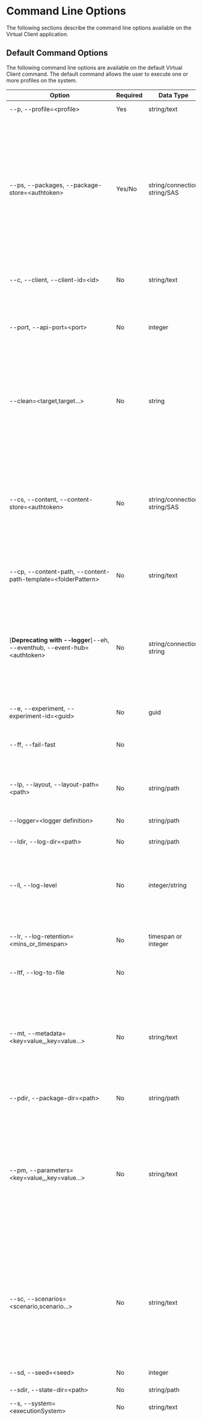# Command Line Options
The following sections describe the command line options available on the Virtual Client application.

## Default Command Options
The following command line options are available on the default Virtual Client command. The default command allows the user to execute one or more profiles
on the system.

| Option                                                         | Required | Data Type                    | Description |
|----------------------------------------------------------------|----------|------------------------------|-------------|
| --p, --profile=\<profile\>                                     | Yes      | string/text                  | The execution profile which indicates the set of workloads to run. |
| --ps, --packages, --package-store=\<authtoken\>                | Yes/No   | string/connection string/SAS | A full connection description for an [Azure Storage Account](./0600-integration-blob-storage.md) from which to download workload and dependency packages. This is required for most workloads because the workload binary/script packages are not typically packaged with the Virtual Client application itself.<br/><br/>The following are supported identifiers for this option:<br/><ul><li>Storage Account blob service SAS URIs</li><li>Storage Account blob container SAS URIs</li><li>Microsoft Entra ID/Apps using a certificate</li><li>Microsoft Azure managed identities</li></ul>See [Azure Storage Account Integration](./0600-integration-blob-storage.md) for additional details on supported identifiers.<br/><br/><mark>Always surround connection descriptions with quotation marks.</mark> |
| --c, --client, --client-id=\<id\>                              | No       | string/text                  | An identifier that can be used to uniquely identify the instance of the Virtual Client in telemetry separate from other instances. The default value is the name of the system if this option is not explicitly defined (i.e. the name as defined by the operating system). |
| --port, --api-port=\<port>                                     | No       | integer                      | The port to use for hosting the Virtual Client REST API service for profiles that allow multi-system, client/server operations (e.g. networking). Additionally, a port may be defined for each role associated with the profile operations using the format \{Port}/\{Role} with each port/role combination delimited by a comma (e.g. 4501/Client,4502/Server). |
| --clean=\<target,target...\>                                   | No       | string                       | Instructs the application to perform an initial clean before continuing to remove pre-existing files/content created by the application from the file system. This can include log files, packages previously downloaded and state management files. This option can be used as a flag (e.g. --clean) as well to clean all file content. Valid target resources include: logs, packages, state, all (e.g. --clean=logs, --clean=packages). Multiple resources can be comma-delimited (e.g. --clean=logs,packages). To perform a full reset of the application state, use the option as a flag (e.g. --clean). This effectively sets the application back to a "first run" state. |
| --cs, --content, --content-store=\<authtoken\>                 | No       | string/connection string/SAS | A full connection description for an [Azure Storage Account](./0600-integration-blob-storage.md) to use for uploading files/content (e.g. log files).<br/><br/>The following are supported identifiers for this option:<br/><ul><li>Storage Account blob service SAS URIs</li><li>Storage Account blob container SAS URIs</li><li>Microsoft Entra ID/Apps using a certificate</li><li>Microsoft Azure managed identities</li></ul>See [Azure Storage Account Integration](./0600-integration-blob-storage.md) for additional details on supported identifiers.<br/><br/><mark>Always surround connection descriptions with quotation marks.</mark> |
| --cp, --content-path, --content-path-template=\<folderPattern\>| No       | string/text                  | The content path format/structure to use when uploading content to target storage resources. When not defined the 'Default' structure is used. Default: "\{experimentId}/\{agentId}/\{toolName}/\{role}/\{scenario}" |
| [**Deprecating with --logger**]--eh, --eventhub, --event-hub=\<authtoken\>                    | No       | string/connection string     | A full connection description for an [Azure Event Hub namespace](./0610-integration-event-hub.md) to send/upload telemetry data from the operations of the Virtual Client.<br/><br/>The following are supported identifiers for this option:<br/><ul><li>Event Hub namespace shared access policies</li><li>Microsoft Entra ID/Apps using a certificate</li><li>Microsoft Azure managed identities</li></ul>See [Azure Event Hub Integration](./0610-integration-event-hub.md) for additional details on supported identifiers.<br/><br/><mark>Always surround connection descriptions with quotation marks.</mark> |
| --e, --experiment, --experiment-id=\<guid\>                    | No       | guid                         | A unique identifier that defines the ID of the experiment for which the Virtual Client workload is associated. |
| --ff, --fail-fast                                              | No       |                              | Flag indicates that the application should exit immediately on first/any errors regardless of their severity. This applies to 'Actions' in the profile only. 'Dependencies' are ALWAYS implemented to fail fast. 'Monitors' are generally implemented to handle transient issues and to keep running/trying in the background.  |
| --lp, --layout, --layout-path=\<path\>                         | No       | string/path                  | A path to a environment layout file that provides additional metadata about the system/hardware on which the Virtual Client will run and information required to support client/server advanced topologies. See [Client/Server Support](./0020-client-server.md). |
| --logger=\<logger definition\>                         | No       | string/path                  | One or more logger definition string. Allows defining multiple loggers and their definitions on command line. Defaults to console logger and file logger. |
| --ldir, --log-dir=\<path\>                                     | No       | string/path                  | Defines an alternate directory to which log files should be written. |
| --ll, --log-level                                              | No       | integer/string               | Defines the logging severity level for traces output. Values map to the [Microsoft.Extensions.Logging.LogLevel](https://learn.microsoft.com/en-us/dotnet/api/microsoft.extensions.logging.loglevel?view=dotnet-plat-ext-8.0) enumeration. Valid values include: Trace (0), Debug (1), Information (2), Warning (3), Error (4), Critical (5). Note that this option affects ONLY trace logs and is designed to allow the user to control the amount of operational telemetry emitted by VC. It does not affect metrics or event logging nor any non-telemetry logging. Default = Information (2). |
| --lr, --log-retention=\<mins_or_timespan\>                     | No       | timespan or integer          | Defines the log retention period. This is a timespan or length of time (in minutes) to apply to cleaning up/deleting existing log files (e.g. 2880, 02.00:00:00). Log files with creation times older than the retention period will be deleted. |
| --ltf, --log-to-file                                           | No       |                              | Flag indicates that the output of processes executed by the Virtual Client should be written to log files in the logs directory. |
| --mt, --metadata=\<key=value,,,key=value...\>                  | No       | string/text                  | Metadata to include with all logs/telemetry output from the Virtual Client. Each metadata entry should be a key/value pair separated by ",,," delimiters or traditional delimiters such as a comma "," or a semi-colon ";".<br/><br/>e.g.<br/><ul><li>--metadata="property1=value1,,,property2=value2"</li><li>--metadata="property1=value1,property2=value2"</li><li>--metadata="property1=value1;property2=value2"</li></ul><mark>It is recommended that the user avoid mixing different delimiters together. Always surround metadata values with quotation marks.</mark> |
| --pdir, --package-dir=\<path\>                                 | No       | string/path                  | Defines an alternate directory to which packages will be downloaded. |
| --pm, --parameters=\<key=value,,,key=value...\>                | No       | string/text                  | Parameters or overrides to pass to the execution profiles that can modify aspects of their operation. Each property entry should be a key/value pair separated by ",,," delimiters or traditional delimiters such as a comma "," or a semi-colon ";".<br/><br/>e.g.<br/><ul><li>--parameters="property1=value1,,,parameters=value2"</li><li>--parameters="property1=value1,property2=value2"</li><li>--parameters="property1=value1;property2=value2"</li></ul><mark>It is recommended that the user avoid mixing different delimiters together. Always surround parameter values with quotation marks.</mark> |
| --sc, --scenarios=\<scenario,scenario...\>                     | No       | string/text                  | A comma-delimited list/subset of scenarios defined in the execution profile to include or exclude. Note that most components in a profile have a 'Scenario' parameter and this is the value to use. <br/><br/>To include/run a subset of actions within the profile, provide the scenario names delimited by a comma (e.g. scenario1,scenario2,scenario3). To exclude one or more actions from being ran simply place a minus sign in front of the delimited scenario names (e.g. -scenario1,-scenario2,-scenario3).<br/><br/>Monitors and dependencies within a profile can ONLY be excluded. This is specified in the same way that it is for actions with a minus sign in front of the scenario name(s). |
| --sd, --seed=\<seed\>                                          | No       | integer                      | The seed used to guarantee identical randomization between executions.  |
| --sdir, --state-dir=\<path\>                                   | No       | string/path                  | Defines an alternate directory to which state files/documents will be written. |
| --s, --system=\<executionSystem\>                              | No       | string/text                  | The execution system/platform in which Virtual Client is running (e.g. Azure). |
| --t, --timeout=\<mins_or_timespan\>,deterministic<br/>--timeout=\<mins_or_timespan\>,deterministic\*  | No | timespan or integer | Specifies a timespan or the length of time (in minutes) that the Virtual Client should run before timing out and exiting (e.g. 1440, 01.00:00:00). The user can additionally provide an extra instruction to indicate the application should wait for deterministic completions.<br/><br/>Use the '**deterministic**' instruction to indicate the application should wait for the current action/workload to complete before timing out (e.g. --timeout=1440,deterministic).<br/><br/>Use the '**deterministic***' instruction to indicate the application should wait for all actions/workloads in the profile to complete before timing out (e.g. --timeout=1440,deterministic*).<br/><br/> Note that this option cannot be used with the `--iterations` option.<br/><br/>If neither the `--timeout` nor `--iterations` option are supplied, the Virtual Client will run non-stop until manually terminated.   |
| --i, --iterations=\<count\>                                    | No       | integer                      | Defines the number of iterations/rounds of all actions in the profile to execute before exiting.<br/><br/> Note that this option cannot be used with the `--timeout` option.  |
| --wait, --exit-wait, --flush-wait=\<mins_or_timespan>          | No       | timespan or integer          | Specifies a timespan or the length of time (in minutes) that the Virtual Client should wait for workload and monitor processes to complete and for telemetry to be fully flushed before exiting (e.g. 60, 01:00:00). This is useful for scenarios where Event Hub resources are used to ensure that all telemetry is uploaded successfully before exit. Default = 30 mins. |
| --dependencies                                                 | No       |                              | Flag indicates that only the dependencies defined in the profile should be executed/installed. |
| --debug, --verbose                                             | No       |                              | Request verbose logging output to the console. This is equivalent to setting `--log-level=Trace`  |
| -?, -h, --help                                                 | No       |                              | Show help information. |
| --version                                                      | No       |                              | Show application version information. |

See the [Usage Examples](./0200-usage-examples.md) documentation for additional examples.

```bash
# Run a workload profile
VirtualClient.exe --profile=PERF-CPU-OPENSSL.json --system=Demo --timeout=180 --package-store="{BlobStoreConnectionString|SAS URI}"

# Include experiment/run IDs and agent IDs as correlation identifiers in addition to metadata output by the application.
VirtualClient.exe --profile=PERF-CPU-OPENSSL.json --system=Demo --timeout=180 --experiment-id=b9fd4dce-eb3b-455f-bc81-2a394d1ff849 --client-id=cluster01,eb3fc2d9-157b-4efc-b39c-a454a0779a5b,VCTest4-01 --package-store="{BlobStoreConnectionString|SAS URI}" --metadata="experimentGroup=Group A,,,cluster=cluster01,,,nodeId=eb3fc2d9-157b-4efc-b39c-a454a0779a5b,,,tipSessionId=5e66ecdf-575d-48b0-946f-5e6951545724,,,region=East US 2,,,vmName=VCTest4-01"

# Include specific metadata in the telemetry output by the application.
VirtualClient.exe --profile=PERF-CPU-OPENSSL.json --system=Demo --timeout=180 --packages="{BlobStoreConnectionString|SAS URI}" --metadata="experimentGroup=Group A,,,cluster=cluster01,,,nodeId=eb3fc2d9-157b-4efc-b39c-a454a0779a5b,,,tipSessionId=5e66ecdf-575d-48b0-946f-5e6951545724,,,region=East US 2,,,vmName=VCTest4-01"

# Override workload profile parameters on the command line. See the 'Parameters' section 
# at the top of the PERF-IO-DISKSPD.json profile under the 'Workloads' area of the site.
VirtualClient.exe --profile=PERF-IO-DISKSPD.json --system=Demo --timeout=180 --packages="{BlobStoreConnectionString|SAS URI}" --parameters="DiskFillSize=128G,,,FileSize=128G,,,Duration=00:10:00"

# Upload telemetry output to a target Event Hub namespace.
VirtualClient.exe --profile=PERF-CPU-OPENSSL.json --system=Demo --timeout=180 --packages="{BlobStoreConnectionString|SAS URI}" --event-hub="{AccessPolicy}" --metadata="experimentGroup=Group A,,,cluster=cluster01,,,nodeId=eb3fc2d9-157b-4efc-b39c-a454a0779a5b,,,tipSessionId=5e66ecdf-575d-48b0-946f-5e6951545724,,,region=East US 2,,,vmName=VCTest4-01"

# Use the 'deterministic' instruction to ensure that an action/workload running is allowed
# to complete before timing out.
VirtualClient.exe --profile=PERF-CPU-OPENSSL.json --system=Demo --timeout=180,deterministic --packages="{BlobStoreConnectionString|SAS URI}"

# Use the 'deterministic*' instruction to ensure that all profile actions/workloads are allowed
# to complete before timing out.
VirtualClient.exe --profile=PERF-CPU-OPENSSL.json --system=Demo --timeout=180,deterministic* --packages="{BlobStoreConnectionString|SAS URI}"

# Run the actions in a profile a certain number of iterations/rounds before exiting.
VirtualClient.exe --profile=PERF-CPU-OPENSSL.json --system=Demo --iterations=3 --packages="{BlobStoreConnectionString|SAS URI}"

# Install just the dependencies defined in the profile (but do not run the actions or monitors).
VirtualClient.exe --profile=PERF-CPU-OPENSSL.json --system=Demo --dependencies --packages="{BlobStoreConnectionString|SAS URI}"

# Log the output of workload, monitor and dependency processes to the logs directory on the file system.
VirtualClient.exe --profile=PERF-CPU-OPENSSL.json --system=Demo --packages="{BlobStoreConnectionString|SAS URI}" --log-to-file

# Use an alternate location to write log files instead of the default 'logs' folder within the application directory.
VirtualClient.exe --profile=PERF-CPU-OPENSSL.json --system=Demo --packages="{BlobStoreConnectionString|SAS URI}" --log-dir="C:\Users\Any\Logs" --log-to-file

# Reduce the amount of traces/operational telemetry emitted by the application.
VirtualClient.exe --profile=PERF-CPU-OPENSSL.json --system=Demo --packages="{BlobStoreConnectionString|SAS URI}" --log-level=Information

# Clean up existing log files before execution.
VirtualClient.exe --profile=PERF-CPU-OPENSSL.json --system=Demo --packages="{BlobStoreConnectionString|SAS URI}" --clean=logs

# Clean up existing log files beyond a retention period (e.g. remove log files older than 2 days).
VirtualClient.exe --profile=PERF-CPU-OPENSSL.json --system=Demo --packages="{BlobStoreConnectionString|SAS URI}" --log-retention=02.00:00:00

# Use an alternate location to download packages instead of the default 'packages' folder within the application directory.
VirtualClient.exe --profile=PERF-CPU-OPENSSL.json --system=Demo --packages="{BlobStoreConnectionString|SAS URI}" --package-dir="C:\Users\Any\Packages"

# Use an alternate location to write state files/documents instead of the default 'state' folder within the application directory.
VirtualClient.exe --profile=PERF-CPU-OPENSSL.json --system=Demo --packages="{BlobStoreConnectionString|SAS URI}" --state-dir="C:\Users\Any\State"
```

## Subcommands
The following tables describe the various subcommands that are supported by the Virtual Client application.

* ### bootstrap
  Command is used to bootstrap/install dependency packages on the system. This is used for example to install "extensions" packages to the Virtual Client before they
  can be used (see the Developer Guide at the top for information on developing extensions). Note that many of the options below are similar to the default
  command documented above. Most are not required but allow the user/automation to use the same correlation identifiers for the bootstrapping operations as will
  be used for the profile execution operations that may follow.

  | Option                                                        | Required | Data Type                    | Description |
  |---------------------------------------------------------------|----------|------------------------------|-------------|
  | --pkg, --package =\<blobName\>                                | Yes      | string/blob name             | Defines the name/ID of a package to bootstrap/install (e.g. anypackage.1.0.0.zip). |
  | --n, --name=\<name\>                                          | Yes      | string/name                  | Defines the logical name of a package as it should be registered on the system (e.g. anypackage.1.0.0.zip -> anypackage). |
  | --ps, --packages, --package-store=\<authtoken\>               | Yes/No   | string/connection string/SAS | A full connection description for an [Azure Storage Account](./0600-integration-blob-storage.md) from which to download workload and dependency packages. This is required for most workloads because the workload binary/script packages are not typically packaged with the Virtual Client application itself.<br/><br/>The following are supported identifiers for this option:<br/><ul><li>Storage Account blob service SAS URIs</li><li>Storage Account blob container SAS URIs</li><li>Microsoft Entra ID/Apps using a certificate</li><li>Microsoft Azure managed identities</li></ul>See [Azure Storage Account Integration](./0600-integration-blob-storage.md) for additional details on supported identifiers.<br/><br/><mark>Always surround connection descriptions with quotation marks.</mark> |
  | --c, --client, --client-id=\<id\>                             | No       | string/text                  | An identifier that can be used to uniquely identify the instance of the Virtual Client in telemetry separate from other instances. The default value is the name of the system if this option is not explicitly defined (i.e. the name as defined by the operating system). |
  | --clean=\<target,target...\>                                  | No       | string                       | Instructs the application to perform an initial clean before continuing to remove pre-existing files/content created by the application from the file system. This can include log files, packages previously downloaded and state management files. This option can be used as a flag (e.g. --clean) as well to clean all file content. Valid target resources include: logs, packages, state, all (e.g. --clean=logs, --clean=packages). Multiple resources can be comma-delimited (e.g. --clean=logs,packages). To perform a full reset of the application state, use the option as a flag (e.g. --clean). This effectively sets the application back to a "first run" state. |
  | --eh, --eventhub, --event-hub=\<authtoken\>                   | No       | string/connection string     | A full connection description for an [Azure Event Hub namespace](./0610-integration-event-hub.md) to send/upload telemetry data from the operations of the Virtual Client.<br/><br/>The following are supported identifiers for this option:<br/><ul><li>Event Hub namespace shared access policies</li><li>Microsoft Entra ID/Apps using a certificate</li><li>Microsoft Azure managed identities</li></ul>See [Azure Event Hub Integration](./0610-integration-event-hub.md) for additional details on supported identifiers.<br/><br/><mark>Always surround connection descriptions with quotation marks.</mark> |
  | --e, --experiment, --experiment-id=\<guid\>                   | No       | guid                         | A unique identifier that defines the ID of the experiment for which the Virtual Client workload is associated. |
  | --ldir, --log-dir=\<path\>                                    | No       | string/path                  | Defines an alternate directory to which log files should be written. |
  | --ll, --log-level                                             | No       | integer/string               | Defines the logging severity level for traces output. Values map to the [Microsoft.Extensions.Logging.LogLevel](https://learn.microsoft.com/en-us/dotnet/api/microsoft.extensions.logging.loglevel?view=dotnet-plat-ext-8.0) enumeration. Valid values include: Trace (0), Debug (1), Information (2), Warning (3), Error (4), Critical (5). Note that this option affects ONLY trace logs and is designed to allow the user to control the amount of operational telemetry emitted by VC. It does not affect metrics or event logging nor any non-telemetry logging. Default = Information (2). |
  | --lr, --log-retention=\<mins_or_timespan\>                    | No       | timespan or integer          | Defines the log retention period. This is a timespan or length of time (in minutes) to apply to cleaning up/deleting existing log files (e.g. 2880, 02.00:00:00). Log files with creation times older than the retention period will be deleted. |
  | --ltf, --log-to-file                                          | No       |                              | Flag indicates that the output of processes executed by the Virtual Client should be written to log files in the logs directory. |
  | --mt, --metadata=\<key=value,,,key=value...\>                 | No       | string/text                  | Metadata to include with all logs/telemetry output from the Virtual Client. Each metadata entry should be a key/value pair separated by ",,," delimiters or traditional delimiters such as a comma "," or a semi-colon ";".<br/><br/>e.g.<br/><ul><li>--metadata="property1=value1,,,property2=value2"</li><li>--metadata="property1=value1,property2=value2"</li><li>--metadata="property1=value1;property2=value2"</li></ul><mark>It is recommended that the user avoid mixing different delimiters together. Always surround metadata values with quotation marks.</mark> |
  | --pdir, --package-dir=\<path\>                                | No       | string/path                  | Defines an alternate directory to which packages will be downloaded. |
  | --sdir, --state-dir=\<path\>                                  | No       | string/path                  | Defines an alternate directory to which state files/documents will be written. |
  | --s, --system=\<executionSystem\>                             | No       | string/text                  | The execution system/platform in which Virtual Client is running (e.g. Azure). |
  | --wait, --exit-wait, --flush-wait=\<mins_or_timespan>         | No       | timespan or integer          | Specifies a timespan or the length of time (in minutes) that the Virtual Client should wait for workload and monitor processes to complete and for telemetry to be fully flushed before exiting (e.g. 60, 01:00:00). This is useful for scenarios where Event Hub resources are used to ensure that all telemetry is uploaded successfully before exit. Default = 30 mins. |
  | --debug, --verbose                                            | No       |                              | Request verbose logging output to the console. This is equivalent to setting `--log-level=Trace` |
  | -?, -h, --help                                                | No       |                              | Show help information. |
  | --version                                                     | No       |                              | Show application version information. |

  ``` bash
  # Run a basic bootstrap operation.
  VirtualClient.exe bootstrap --package=anyworkload.1.0.0.zip --name=anyworkload --package-store="{BlobStoreConnectionString|SAS URI}"

  # Run a bootstrap operation supplying a range of additional correlation identifiers and metadata
  # that can then be associated with subsequent profile execution operations.
  VirtualClient.exe bootstrap --package=anyworkload.1.0.0.zip --name=anyworkload --system=Demo --experimentId=b9fd4dce-eb3b-455f-bc81-2a394d1ff849 --client-id=Agent01 --package-store="{BlobStoreConnectionString|SAS URI}" --metadata="experimentGroup=Group A,,,cluster=cluster01,,,nodeId=eb3fc2d9-157b-4efc-b39c-a454a0779a5b,,,tipSessionId=5e66ecdf-575d-48b0-946f-5e6951545724,,,region=East US 2,,,vmName=VCTest4-01"
  ```

* ### clean/reset
  Command is used to perform a clean/reset on the system for Virtual Client 1) logs, 2) state or 3) packages. This is useful to force Virtual Client to process
  all dependency installations as if it is a first run on the system. Note that some workloads may not perform a full set of clean/reset operations. Note that most
  dependency handlers, workloads and monitors are designed to be idempotent but there may be outliers in more advanced workload scenarios.

  | Option                                         | Required | Data Type            | Description |
  |------------------------------------------------|----------|----------------------|-------------|
  | --clean=\<target,target...\>                   | No       | string                       | Instructs the application to perform an initial clean before continuing to remove pre-existing files/content created by the application from the file system. This can include log files, packages previously downloaded and state management files. This option can be used as a flag (e.g. --clean) as well to clean all file content. Valid target resources include: logs, packages, state, all (e.g. --clean=logs, --clean=packages). Multiple resources can be comma-delimited (e.g. --clean=logs,packages). To perform a full reset of the application state, use the option as a flag (e.g. --clean). This effectively sets the application back to a "first run" state. |
  | --ldir, --log-dir=\<path\>                     | No       | string/path                  | Defines an alternate directory to which log files should be written. |
  | --ll, --log-level                              | No       | integer/string               | Defines the logging severity level for traces output. Values map to the [Microsoft.Extensions.Logging.LogLevel](https://learn.microsoft.com/en-us/dotnet/api/microsoft.extensions.logging.loglevel?view=dotnet-plat-ext-8.0) enumeration. Valid values include: Trace (0), Debug (1), Information (2), Warning (3), Error (4), Critical (5). Note that this option affects ONLY trace logs and is designed to allow the user to control the amount of operational telemetry emitted by VC. It does not affect metrics or event logging nor any non-telemetry logging. Default = Information (2). |
  | --lr, --log-retention=\<mins_or_timespan\>     | No       | timespan or integer          | Defines the log retention period. This is a timespan or length of time (in minutes) to apply to cleaning up/deleting existing log files (e.g. 2880, 02.00:00:00). Log files with creation times older than the retention period will be deleted. |
  | -?, -h, --help                                 | No       |                              | Show help information. |
  | --version                                      | No       |                              | Show application version information. |

  ``` bash
  # Clean everything (full reset)
  VirtualClient.exe clean
  VirtualClient.exe reset
  VirtualClient.exe reset --clean=all

  # Clean/reset specific targets (e.g. log files, state tracking, packages downloaded)
  VirtualClient.exe reset --clean=logs
  VirtualClient.exe reset --clean=state
  VirtualClient.exe reset --clean=packages

  # Clean/reset multiple targets (e.g. log files and packages downloaded)
  VirtualClient.exe reset --clean=logs,packages
  ```

* ### convert
  Virtual Client supports profiles in both JSON (default) and YAML format. This command is used to convert a given profile from one format to another (and vice-versa).

  | Option                                      | Required | Data Type            | Description |
  |---------------------------------------------|----------|----------------------|-------------|
  | --p, --profile=\<profile\>                  | Yes      | string/text          | The execution profile (in either JSON or YAML format) to convert to the other format (i.e. JSON to YAML or YAML to JSON). |
  | --path, --output, --output-path=\<path\>    | Yes      | string/path          | The full path to the directory to which the new/converted profile should be written. The file name of the original profile will be preserved (e.g. "PERF-CPU-OPENSSL.json" will be written to "PERF-CPU-OPENSSL.yml"). |
  | -?, -h, --help                              | No       |                      | Show help information. |
  | --version                                   | No       |                      | Show application version information. |

  ``` bash
  # Convert a JSON profile to YAML format
  # (e.g. PERF-CPU-OPENSSL.json to S:\Users\Any\Profiles\PERF-CPU-OPENSSL.yml)
  VirtualClient.exe convert --profile=PERF-CPU-OPENSSL.json --output-path=S:\Users\Any\Profiles

  # Convert a YAML profile to JSON format
  # (e.g. S:\Users\Any\Profiles\PERF-CPU-OPENSSL.yml to S:\Users\Any\Profiles\PERF-CPU-OPENSSL.json)
  VirtualClient.exe convert --profile=S:\Users\Any\Profiles\PERF-CPU-OPENSSL.yml --output-path=S:\Users\Any\Profiles
  ```

* ### runapi
  Runs the Virtual Client API service and optionally monitors the API (local or a remote instance) for heartbeats.

  | Option                     | Required | Data Type         | Description |
  |----------------------------|----------|-------------------|-------------|
  | --port, --api-port=\<port> | No       | integer           | The port to use for hosting the Virtual Client REST API service. Additionally, a port may be defined for the Client system and Server system independently using the format `\<Port> / \<Role>` with each port/role combination delimited by a comma (e.g. 4501/Client,4502/Server). |
  | --ip, --ip-address         | No       | string/IP address | An IPv4 or IPv6 address of a target/remote system on which a Virtual Client instance is running to monitor. The API service must also be running on the target instance.  |
  | --mon, --monitor           | No       |                   | If supplied as a flag (i.e. no argument), the Virtual Client will run a background thread that tests the local API. If an IP address is provided, the target Virtual Client API will be monitored/tested. This is typically used for debugging scenarios to make sure 2 different instances of the Virtual Client can communicate with each other through the API. |
  | --debug, --verbose         | No       |                   | Request verbose logging output to the console. This is equivalent to setting `--log-level=Trace` |
  | -?, -h, --help             | No       |                   | Show help information. |
  | --version                  | No       |                   | Show application version information. |

  ``` bash
  # Run the API service locally.
  VirtualClient.exe runapi

  # Run the API service locally and monitor another remote instance of the Virtual Client.
  VirtualClient.exe runapi --monitor --ip-address=1.2.3.4
  ```

## Exit Codes
The Virtual Client application is instrumented to provide fine-grained return/exit codes that describe the outcome or result of the application operations. An exit code of
0 means that the application was successful. Any non-zero exit code indicates a failure somewhere in the set of operations. See the definitions for a list of exit
codes and their meaning in the source code here: [ErrorReason](https://github.com/microsoft/VirtualClient/blob/main/src/VirtualClient/VirtualClient.Contracts/Enumerations.cs)

## Environment Variable Support
The Virtual Client application supports a small set of environment variables that allow users to provide information to the application. The full list of environment variables
supported are defined in the [Usage Examples](https://microsoft.github.io/VirtualClient/docs/guides/0200-usage-examples/) documentation.

## Response File Support
The Virtual Client application supports response files out of the box. A response file is a file that contains the command line arguments within. This is useful for certain scenarios where
passing in secrets (e.g. connection strings, SAS URIs) on the command line may not be supported by the automation process executing the Virtual Client application. The following examples shows
how to use response files with the Virtual Client on the command line.

```
# The extension does not really matter, but is is common to use one such as '*.rsp' or '*.response' to indicate the file is a response file.
VirtualClient.exe @.\CommandLineOptions.rsp
VirtualClient.exe @C:\VirtualClient\win-x64\CommandLineOptions.rsp

# On Linux systems.
./VirtualClient @./CommandLineOptions.rsp
./VirtualClient @/home/anyuser/VirtualClient/linux-x64/CommandLineOptions.rsp
```

```
# Example Response File Contents
# Each command line option and argument should be defined on a separate line within the file.
#
# Inside the CommandLineOptions.rsp File:

--profile=PERF-CPU-OPENSSL.json
--system=Demo
--timeout=1440
--experimentId=b9fd4dce-eb3b-455f-bc81-2a394d1ff849
--clientId=cluster01,eb3fc2d9-157b-4efc-b39c-a454a0779a5b,VCTest4-01
--packages="{BlobStoreConnectionString|SAS URI}"
--eventHub="{AccessPolicy}"
--metadata="experimentGroup=Group A,,,cluster=cluster01,,,nodeId=eb3fc2d9-157b-4efc-b39c-a454a0779a5b,,,tipSessionId=5e66ecdf-575d-48b0-946f-5e6951545724,,,region=East US 2,,,vmName=VCTest4-01" 
```


